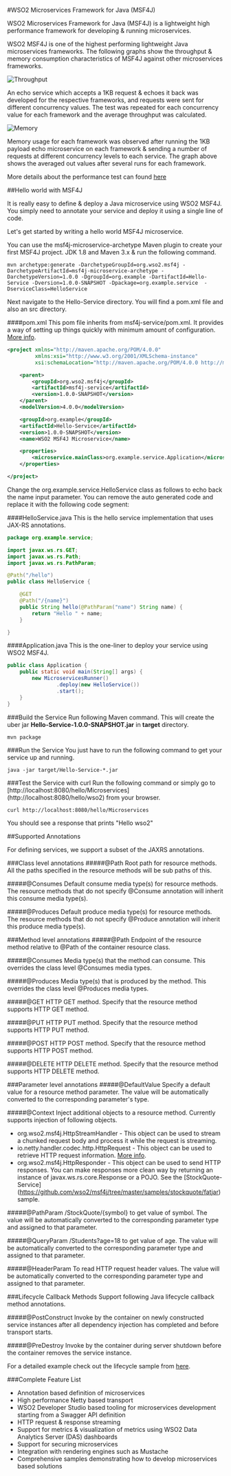 #WSO2 Microservices Framework for Java (MSF4J)

WSO2 Microservices Framework for Java (MSF4J) is a lightweight high performance framework for developing
& running microservices.

WSO2 MSF4J is one of the highest performing lightweight Java microservices frameworks. The following graphs show the 
throughput & memory consumption characteristics of MSF4J against other microservices frameworks.
 
![Throughput](perf-benchmark/images/tps.png) 

An echo service which accepts a 1KB request & echoes it back was developed for the respective frameworks, and requests
were sent for different concurrency values. The test was repeated for each concurrency value for each framework and 
the average throughput was calculated.

![Memory](perf-benchmark/images/memory.png) 

Memory usage for each framework was observed after running the 1KB payload echo microservice on each framework & 
sending a number of requests at different concurrency levels to each service. 
The graph above shows the averaged out values after several runs for each framework. 

More details about the performance test can found [here](perf-benchmark)

##Hello world with MSF4J

It is really easy to define & deploy a Java microservice using WSO2 MSF4J. 
You simply need to annotate your service and deploy it using a single line of code. 

Let's get started by writing a hello world MSF4J microservice. 

You can use the msf4j-microservice-archetype Maven plugin to create your first MSF4J project. JDK 1.8 and Maven 3.x
& run the following command.

```
mvn archetype:generate -DarchetypeGroupId=org.wso2.msf4j -DarchetypeArtifactId=msf4j-microservice-archetype -DarchetypeVersion=1.0.0 -DgroupId=org.example -DartifactId=Hello-Service -Dversion=1.0.0-SNAPSHOT -Dpackage=org.example.service  -DserviceClass=HelloService
```

Next navigate to the Hello-Service directory. You will find a pom.xml file and also an src directory.

####pom.xml
This pom file inherits from msf4j-service/pom.xml. It provides a way of setting up things quickly with minimum 
amount of 
configuration. [More info](msf4j-service).

```xml
<project xmlns="http://maven.apache.org/POM/4.0.0"
         xmlns:xsi="http://www.w3.org/2001/XMLSchema-instance"
         xsi:schemaLocation="http://maven.apache.org/POM/4.0.0 http://maven.apache.org/xsd/maven-4.0.0.xsd">

    <parent>
        <groupId>org.wso2.msf4j</groupId>
        <artifactId>msf4j-service</artifactId>
        <version>1.0.0-SNAPSHOT</version>
    </parent>
    <modelVersion>4.0.0</modelVersion>

    <groupId>org.example</groupId>
    <artifactId>Hello-Service</artifactId>
    <version>1.0.0-SNAPSHOT</version>
    <name>WSO2 MSF4J Microservice</name>

    <properties>
        <microservice.mainClass>org.example.service.Application</microservice.mainClass>
    </properties>

</project>
```

Change the org.example.service.HelloService class as follows to echo back the name input parameter. 
You can remove the auto generated code and replace it with the following code segment:

####HelloService.java
This is the hello service implementation that uses JAX-RS annotations.
```java
package org.example.service; 

import javax.ws.rs.GET;
import javax.ws.rs.Path;
import javax.ws.rs.PathParam;

@Path("/hello")
public class HelloService {

    @GET
    @Path("/{name}")
    public String hello(@PathParam("name") String name) {
        return "Hello " + name;
    }

}
```

####Application.java
This is the one-liner to deploy your service using WSO2 MSF4J.
```java
public class Application {
    public static void main(String[] args) {
        new MicroservicesRunner()
                .deploy(new HelloService())
                .start();
    }
}
```


###Build the Service
Run following Maven command. This will create the uber jar **Hello-Service-1.0.0-SNAPSHOT.jar** in **target** directory.
```
mvn package
```


###Run the Service
You just have to run the following command to get your service up and running.
```
java -jar target/Hello-Service-*.jar
```


###Test the Service with curl
Run the following command or simply go to [http://localhost:8080/hello/Microservices]
(http://localhost:8080/hello/wso2) 
from your browser.
```
curl http://localhost:8080/hello/Microservices
```

You should see a response that prints "Hello wso2"

##Supported Annotations

For defining services, we support a subset of the JAXRS annotations.

###Class level annotations
#####@Path
Root path for resource methods. All the paths specified in the resource methods will be sub paths of this.

#####@Consumes
Default consume media type(s) for resource methods. The resource methods that do not specify @Consume annotation will
 inherit this consume media type(s).

#####@Produces
Default produce media type(s) for resource methods. The resource methods that do not specify @Produce annotation will
inherit this produce media type(s).


###Method level annotations
#####@Path
Endpoint of the resource method relative to @Path of the container resource class.

#####@Consumes
Media type(s) that the method can consume. This overrides the class level @Consumes media types.

#####@Produces
Media type(s) that is produced by the method. This overrides the class level @Produces media types.

#####@GET
HTTP GET method. Specify that the resource method supports HTTP GET method.

#####@PUT
HTTP PUT method. Specify that the resource method supports HTTP PUT method.

#####@POST
HTTP POST method. Specify that the resource method supports HTTP POST method.

#####@DELETE
HTTP DELETE method. Specify that the resource method supports HTTP DELETE method.


###Parameter level annotations
#####@DefaultValue
Specify a default value for a resource method parameter. The value will be automatically converted to the 
corresponding parameter's type.

#####@Context
Inject additional objects to a resource method. Currently supports injection of  following objects.
* org.wso2.msf4j.HttpStreamHandler - 
    This object can be used to stream a chunked request body and process it while the request is streaming. 
* io.netty.handler.codec.http.HttpRequest - 
    This object can be used to retrieve HTTP request information. [More info](http://netty.io/4.0/api/io/netty/handler/codec/http/HttpRequest.html).
* org.wso2.msf4j.HttpResponder - 
    This object can be used to send HTTP responses. You can make responses more clean way by returning an instance of 
    javax.ws.rs.core.Response or a POJO. See the [StockQuote-Service]
    (https://github.com/wso2/msf4j/tree/master/samples/stockquote/fatjar) sample.

#####@PathParam
/StockQuote/{symbol} to get value of symbol. The value will be automatically converted to the corresponding parameter
 type and assigned to that parameter.

#####@QueryParam
/Students?age=18 to get value of age. The value will be automatically converted to the corresponding parameter type 
and assigned to that parameter.

#####@HeaderParam
To read HTTP request header values. The value will be automatically converted to the corresponding parameter type and
 assigned to that parameter.

###Lifecycle Callback Methods
Support following Java lifecycle callback method annotations. 

#####@PostConstruct
Invoke by the container on newly constructed service instances after all dependency injection has completed and before transport starts. 

#####@PreDestroy
Invoke by the container during server shutdown before the  container removes the service instance.

For a detailed example check out the lifecycle sample from [here](https://github.com/wso2/msf4j/tree/master/samples/lifecycle). 


###Complete Feature List
* Annotation based definition of microservices
* High performance Netty based transport
* WSO2 Developer Studio based tooling for microservices development starting from a Swagger API definition
* HTTP request & response streaming
* Support for metrics & visualization of metrics using WSO2 Data Analytics Server (DAS) dashboards
* Support for securing microservices
* Integration with rendering engines such as Mustache
* Comprehensive samples demonstrating how to develop microservices based solutions







